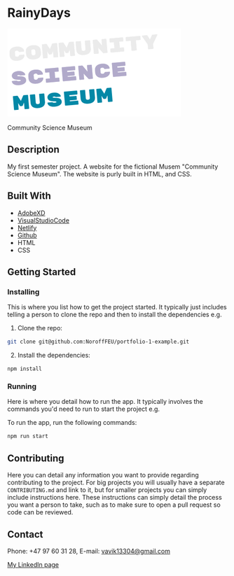 # RainyDays

![image](images/Logo.png)

Community Science Museum 
## Description

My first semester project. A website for the fictional Musem "Community Science Museum". The website is purly built in HTML, and CSS.


## Built With

- [AdobeXD](https://helpx.adobe.com/no/xd/)
- [VisualStudioCode](https://code.visualstudio.com/)
- [Netlify](https://www.netlify.com/)
- [Github](https://github.com/)
- HTML
- CSS


## Getting Started

### Installing

This is where you list how to get the project started. It typically just includes telling a person to clone the repo and then to install the dependencies e.g.

1. Clone the repo:

```bash
git clone git@github.com:NoroffFEU/portfolio-1-example.git
```

2. Install the dependencies:

```
npm install
```

### Running

Here is where you detail how to run the app. It typically involves the commands you'd need to run to start the project e.g.

To run the app, run the following commands:

```bash
npm run start
```

## Contributing

Here you can detail any information you want to provide regarding contributing to the project. For big projects you will usually have a separate `CONTRIBUTING.md` and link to it, but for smaller projects you can simply include instructions here. These instructions can simply detail the process you want a person to take, such as to make sure to open a pull request so code can be reviewed.

## Contact
Phone: +47 97 60 31 28, 
E-mail: vavik13304@gmail.com

[My LinkedIn page](www.linkedin.com/in/håvard-vavik-9a0401126)



